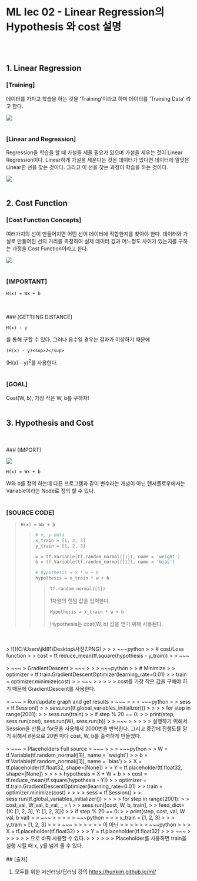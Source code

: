 # ML lec 02 - Linear Regression의 Hypothesis 와 cost 설명
<br/>
<br/>

## 1. Linear Regression

### [Training]

데이터를 가지고 학습을 하는 것을 'Training'이라고 하며 데이터를 'Training Data' 라고 한다.

![](C:\Users\jkl81\Desktop\사진1.PNG)
<br/>
<br/>
### [Linear and Regression]

 Regression을 학습을 할 때 가설을 세울 필요가 있으며 가설을 세우는 것이 Linear Regression이다. Linear하게 가설을 세운다는 것은 데이터가 있다면 데이터에 알맞은 Linear한 선을 찾는 것이다. 그리고 이 선을 찾는 과정이 학습을 하는 것이다.

![](C:\Users\jkl81\Desktop\사진3.PNG)
<br/>
<br/>
## 2. Cost Function

### [Cost Function Concepts]

여러가지의 선이 만들어지면 어떤 선이 데이터에 적합한지를 찾아야 한다. 데이터와 가설로 만들어진 선의 거리를 측정하여 실제 데이터 값과 어느정도 차이가 있는지를 구하는 과정을 Cost Function이라고 한다.

![](C:\Users\jkl81\Desktop\사진5.PNG)
<br/>
<br/>
### [IMPORTANT]

~~~
H(x) = Wx + b
~~~
<br/>
<br/>
### [GETTIING DISTANCE]

~~~
H(x) - y
~~~

를 통해 구할 수 있다. 그러나 음수일 경우는 결과가 이상하기 때문에

~~~
(H(x) - y)<sup>2</sup>
~~~

 (H(x) - y)<sup>2</sup>를 사용한다.
<br/>
<br/>
### [GOAL]

Cost(W, b), 가장 작은 W, b를 구하자!
<br/>
<br/>
## 3. Hypothesis and Cost
<br/>
<br/>
### [IMPORT]

![](C:\Users\jkl81\Desktop\사진6.PNG)

~~~H(x) = Wx + b
H(x) = Wx + b
~~~

W와 b를 정의 하는데 다른 프로그램과 같이 변수라는 개념이 아닌 텐서플로우에서는 Variable이라는 Node로 정의 할 수 있다.
<br/>
<br/>
### [SOURCE CODE]

> ~~~
> H(x) = Wx + b
> ~~~
>
> > ~~~python
> > # x, y data
> > x_train = [1, 2, 3]
> > y_train = [1, 2, 3]
> >
> > w = tf.Variable(tf.random_normal([1]), name = 'weight')
> > b = tf.Variable(tf.random_normal([1]), name = 'bias')
> >
> > # hypothesis = x * w + b
> > hypothesis = x_train * w + b
> > ~~~
> >
> > > ~~~python
> > > tf.random_normal([1])
> > > ~~~
> > >
> > > 1차원의 랜덤 값을 입력한다.
> > >
> > > ~~~python
> > > Hypothesis = x_train * w + b
> > > ~~~
> > >
> > > Hypothesis는 cost(W, b) 값을 얻기 위해 사용된다.
<br/>
<br/>
> ![](C:\Users\jkl81\Desktop\사진7.PNG)	
>
> > ~~~python
> > # cost/Loss function
> > cost = tf.reduce_mean(tf.square(hypothesis - y_train))
> > ~~~
<br/>
<br/>
> ~~~
> GradientDescent
> ~~~
>
> > ~~~python
> > # Minimize
> > optimizer = tf.train.GradientDescentOptimizer(learning_rate=0.01)
> > train = optimizer.minimize(cost)
> > ~~~
> >
> > > cost를 가장 작은 값을 구해야 하기 때문에 GradientDescent를 사용한다.
<br/>
<br/>
> ~~~
> Run/update graph and get results
> ~~~
>
> > ~~~python
> > sess = tf.Session()
> > sess.run(tf.global_variables_initializer())
> >
> > for step in range(2001):
> > 	sess.run(train)
> > 	if step % 20 == 0:
> > 		print(step, sess.run(cost), sess.run(W), sess.run(b))
> > ~~~
> >
> > > 실행하기 위해서 Session을 만들고 for문을 사용해서 2000번을 반복한다. 그리고 중간에 진행도를 알기 위해서 if문으로 20번 마다 cost, W, b를 출력하게 만들었다.
<br/>
<br/>
> ~~~
> Placeholders Full source
> ~~~
>
> > ~~~python
> > W = tf.Variable(tf.random_normal([1]), name = 'weight')
> > b = tf.Variable(tf.random_normal([1]), name = 'bias')
> > X = tf.placeholder(tf.float32, shape=[None])
> > Y = tf.placeholder(tf.float32, shape=[None])
> >
> > hypothesis = X * W + b
> > cost = tf.reduce_mean(tf.square(hypothesis - Y))
> > optimizer = tf.train.GradientDescentOptimizer(learning_rate=0.01)
> > train = optimizer.minimize(cost)
> >
> > sess = tf.Session()
> > sess.run(tf.global_variables_initializer())
> >
> > for step in range(2001):
> > 	cost_val, W_val, b_val, _ = \
> > 		sess.run([cost, W, b, train],
> > 			feed_dict={X: [1, 2, 3], Y: [1, 2, 3]})
> > if step % 20 == 0:
> > 	print(step, cost, val, W val, b val)
> > ~~~
> >
> > > ~~~python
> > > x_train = [1, 2, 3]
> > > y_train = [1, 2, 3]
> > > ~~~
> > >
> > > 이 아닌
> > >
> > > ~~~python
> > > X = tf.placeholder(tf.float32)
> > > Y = tf.placeholder(tf.float32)
> > > ~~~
> > >
> > > 으로 바꿔 사용할 수 있다.
> > >
> > > Placeholder를 사용하면 train을 실행 시킬 때 x, y를 넘겨 줄 수 있다.
<br/>
<br/>
## [출처]

1. 모두를 위한 머신러닝/딥러닝 강의 https://hunkim.github.io/ml/
